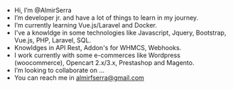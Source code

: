 - Hi, I’m @AlmirSerra
- I’m developer jr. and have a lot of things to learn in my journey.
- I’m currently learning Vue.js/Laravel and Docker.
- I've a knowldge in some technologies like Javascript, Jquery, Bootstrap, Vue.js, PHP, Laravel, SQL.
- Knowldges in API Rest, Addon's for WHMCS, Webhooks.
- I work currently with some e-commerces like Wordpress (woocommerce), Opencart 2.x/3.x, Prestashop and Magento.
- I’m looking to collaborate on ...
- You can reach me in almirfserra@gmail.com

<!---
AlmirSerra/AlmirSerra is a ✨ special ✨ repository because its `README.md` (this file) appears on your GitHub profile.
You can click the Preview link to take a look at your changes.
--->
